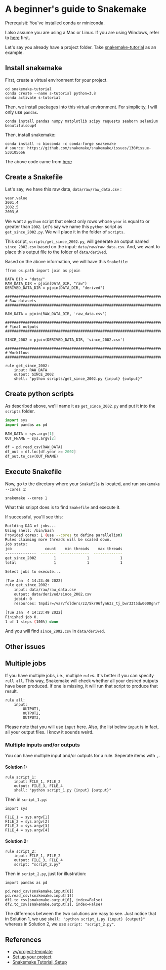# A beginner's guide to Snakemake 

Prerequisit: You've installed conda or miniconda.

I also assume you are using a Mac or Linux. If you are using Windows, refer to [here](https://snakemake.readthedocs.io/en/stable/tutorial/setup.html#windows-subsystem-for-linux) first. 

Let's say you already have a project folder. Take [snakemake-tutorial](https://github.com/hongtaoh/snakemake-tutorial) as an example. 

## Install snakemake

First, create a virtual environment for your project. 

```
cd snakemake-tutorial
conda create --name s-tutorial python=3.8
conda activate s-tutorial
```

Then, we install packages into this virtual environment. For simplicity, I will only use `pandas`. 

```
conda install pandas numpy matplotlib scipy requests seaborn selenium beautifulsoup4
```

Then, install snakemake:

```
conda install -c bioconda -c conda-forge snakemake
# source: https://github.com/snakemake/snakemake/issues/130#issue-530105666
```

<!-- ```
pip3 install "git+https://github.com/ashwinvis/datrie.git@python3.8-cythonize"
pip3 install snakemake
``` -->

The above code came from [here](https://github.com/snakemake/snakemake/issues/246)

## Create a Snakefile

Let's say, we have this raw data, `data/raw/raw_data.csv` :

```txt
year,value
2001,4
2002,5
2003,6
```

We want a `python` script that select only rows whose `year` is equal to or greater than `2002`. Let's say we name this `python` script as `get_since_2002.py`. We will place it in the folder of `scripts`. 

This script, `scripts/get_since_2002.py`, will generate an output named `since_2002.csv` based on the input: `data/raw/raw_data.csv`. And, we want to place this output file to the folder of `data/derived`.

Based on the above information, we will have this `Snakefile`:


```
ffrom os.path import join as pjoin

DATA_DIR = "data/"
RAW_DATA_DIR = pjoin(DATA_DIR, "raw")
DERIVED_DATA_DIR = pjoin(DATA_DIR, "derived")

###############################################################################
# Raw datasets
###############################################################################

RAW_DATA = pjoin(RAW_DATA_DIR, 'raw_data.csv')

###############################################################################
# Final outputs
###############################################################################

SINCE_2002 = pjoin(DERIVED_DATA_DIR, 'since_2002.csv')

###############################################################################
# Workflows
###############################################################################

rule get_since_2002:
    input: RAW_DATA
    output: SINCE_2002
    shell: "python scripts/get_since_2002.py {input} {output}"
```

## Create python scripts

As described above, we'll name it as `get_since_2002.py` and put it into the `scripts` folder.

```python
import sys
import pandas as pd

RAW_DATA = sys.argv[1]
OUT_FNAME = sys.argv[2]

df = pd.read_csv(RAW_DATA)
df_out = df.loc[df.year >= 2002]
df_out.to_csv(OUT_FNAME)
```

## Execute Snakefile

Now, go to the directory where your `Snakefile` is located, and run `snakemake --cores 1`:

```
snakemake --cores 1
```

What this snippt does is to find `Snakefile` and execute it. 

If successful, you'll see this:

```bash
Building DAG of jobs...
Using shell: /bin/bash
Provided cores: 1 (use --cores to define parallelism)
Rules claiming more threads will be scaled down.
Job stats:
job               count    min threads    max threads
--------------  -------  -------------  -------------
get_since_2002        1              1              1
total                 1              1              1

Select jobs to execute...

[Tue Jan  4 14:23:46 2022]
rule get_since_2002:
    input: data/raw/raw_data.csv
    output: data/derived/since_2002.csv
    jobid: 0
    resources: tmpdir=/var/folders/z2/5kr96fyn63z_tj_bwr33t5dw0000gn/T

[Tue Jan  4 14:23:49 2022]
Finished job 0.
1 of 1 steps (100%) done
```

And you will find `since_2002.csv` in `data/derived`. 

## Other issues

## Multiple jobs

If you have multiple jobs, i.e., multiple `rule`s. It's better if you can specify `rull all`. This way, Snakemake will check whether all your desired outputs have been produced. If one is missing, it will run that script to produce that result. 

```
rule all:
    input:
        OUTPUT1,
        OUTPUT2,
        OUTPUT3,
```

Please note that you will use `input` here. Also, the list below `input` is in fact, all your output files. I know it sounds weird. 

### Multiple inputs and/or outputs

You can have multiple input and/or outputs for a rule. Seperate items with `,`.

#### Solution 1:

```
rule script_1:
    input: FILE_1, FILE_2
    output: FILE_3, FILE_4
    shell: "python script_1.py {input} {output}"
```

Then in `script_1.py`:

```
import sys

FILE_1 = sys.argv[1]
FILE_2 = sys.argv[2]
FILE_3 = sys.argv[3]
FILE_4 = sys.argv[4]
```

#### Solution 2:

```
rule script_2:
    input: FILE_1, FILE_2
    output: FILE_3, FILE_4
    script: "script_2.py"
```

Then in `script_2.py`, just for illustration:

```
import pandas as pd

pd.read_csv(snakemake.input[0])
pd.read_csv(snakemake.input[1])
df1.to_csv(snakemake.output[0], index=False)
df2.to_csv(snakemake.output[1], index=False)
```

The differencs between the two solutions are easy to see. Just notice that in Solution 1, we use `shell: "python script_1.py {input} {output}"` whereas in Solution 2, we use `script: "script_2.py"`.


## References

- [yy/project-template](https://github.com/yy/project-template)
- [Set up your project](https://goodresearch.dev/setup.html)
- [Snakemake Tutorial, Setup](https://snakemake.readthedocs.io/en/stable/tutorial/setup.html)